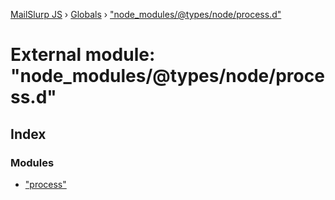 [MailSlurp JS](../README.md) › [Globals](../globals.md) › ["node_modules/@types/node/process.d"](_node_modules__types_node_process_d_.md)

# External module: "node_modules/@types/node/process.d"

## Index

### Modules

* ["process"](_node_modules__types_node_process_d_._process_.md)
